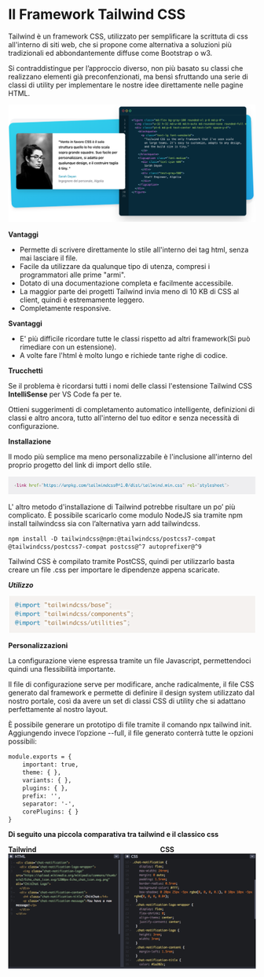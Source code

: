 # Il Framework Tailwind CSS

Tailwind è un framework CSS, utilizzato per semplificare la scrittuta di css all'interno di siti web, che si propone come alternativa a soluzioni più tradizionali ed abbondantemente diffuse come Bootstrap o w3.


Si contraddistingue per l’approccio diverso, non più basato su classi che realizzano elementi già preconfenzionati, ma bensì sfruttando una serie di classi di utility per implementare le nostre idee direttamente nelle pagine HTML.

![Migration](./immagini/img_0.png)



**Vantaggi**


- Permette di scrivere direttamente lo stile all'interno dei tag html, senza mai lasciare il file. 
- Facile da utilizzare da qualunque tipo di utenza, compresi i programmatori alle prime "armi".
- Dotato di una documentazione completa e facilmente accessibile.
- La maggior parte dei progetti Tailwind invia meno di 10 KB di CSS al client, quindi è estremamente leggero.
- Completamente responsive.

**Svantaggi**

- E' più difficile ricordare tutte le classi rispetto ad altri framework(Si può rimediare con un estensione).
- A volte fare l'html è molto lungo e richiede tante righe di codice.

**Trucchetti**


Se il problema è ricordarsi tutti i nomi delle classi l'estensione Tailwind CSS **IntelliSense** per VS Code fa per te.

Ottieni suggerimenti di completamento automatico intelligente, definizioni di classi e altro ancora, tutto all'interno del tuo editor e senza necessità di configurazione.


**Installazione**

Il modo più semplice ma meno personalizzabile è l'inclusione all'interno del proprio progetto del link di import dello stile.

![Migration](./immagini/img_4.png)


L' altro metodo d'installazione di Tailwind potrebbe risultare un po’ più complicato. È possibile scaricarlo come modulo NodeJS sia tramite npm install tailwindcss sia con l’alternativa yarn add tailwindcss.

    npm install -D tailwindcss@npm:@tailwindcss/postcss7-compat @tailwindcss/postcss7-compat postcss@^7 autoprefixer@^9

Tailwind CSS è compilato tramite PostCSS, quindi per utilizzarlo basta creare un file .css per importare le dipendenze appena scaricate.

   


***Utilizzo***

![Migration](./immagini/img_2.png)


**Personalizzazioni**

La configurazione viene espressa tramite un file Javascript, permettendoci quindi una flessibilità importante.

Il file di configurazione serve per modificare, anche radicalmente, il file CSS generato dal framework e permette di definire il design system utilizzato dal nostro portale, così da avere un set di classi CSS di utility che si adattano perfettamente al nostro layout.

È possibile generare un prototipo di file tramite il comando npx tailwind init. Aggiungendo invece l’opzione --full, il file generato conterrà tutte le opzioni possibili:

    module.exports = {
        important: true,
        theme: { },
        variants: { },
        plugins: { },
        prefix: '',
        separator: '-',
        corePlugins: { }
    }
    

**Di seguito una piccola comparativa tra tailwind e il classico css**

**Tailwind**&emsp;&emsp;&emsp;&emsp;&emsp;&emsp;&emsp;&emsp;&emsp;&emsp;&emsp;&emsp;&emsp;&emsp;&emsp;&emsp;&emsp;&emsp;**CSS**
![Migration](./immagini/img_5.png)